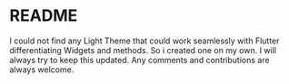 # README

I could not find any Light Theme that could work seamlessly with Flutter differentiating Widgets and methods. So i created one on my own. I will always try to keep this updated. Any comments and contributions are always welcome.

